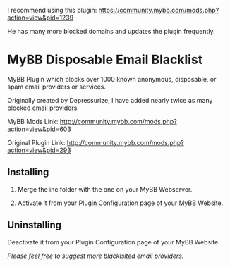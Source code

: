 I recommend using this plugin: https://community.mybb.com/mods.php?action=view&pid=1239

He has many more blocked domains and updates the plugin frequently. 

# MyBB Disposable Email Blacklist
MyBB Plugin which blocks over 1000 known anonymous, disposable, or spam email providers or services.

Originally created by Depressurize, I have added nearly twice as many blocked email providers.

MyBB Mods Link: http://community.mybb.com/mods.php?action=view&pid=603

Original Plugin Link: http://community.mybb.com/mods.php?action=view&pid=293

<h2>Installing</h2> 

1) Merge the inc folder with the one on your MyBB Webserver.

2) Activate it from your Plugin Configuration page of your MyBB Website.

<h2>Uninstalling</h2>

Deactivate it from your Plugin Configuration page of your MyBB Website.

<em>Please feel free to suggest more blacklsited email providers.</em>
